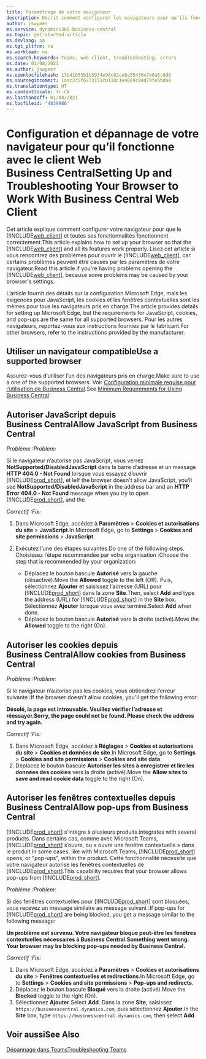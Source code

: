 ```yaml
---
title: Paramétrage de votre navigateur
description: Décrit comment configurer les navigateurs pour qu’ils fonctionnent avec Business Central et les produits qui y sont intégrés.
author: jswymer
ms.service: dynamics365-business-central
ms.topic: get-started-article
ms.devlang: na
ms.tgt_pltfrm: na
ms.workload: na
ms.search.keywords: Teams, web client, troubleshooting, errors
ms.date: 01/08/2021
ms.author: jswymer
ms.openlocfilehash: 17b41653b1b5934e98c82ce8a35430e7b6a5c0d0
ms.sourcegitcommit: 1aac2c5f6773151c011dc1e4069c84d79fe5bda8
ms.translationtype: HT
ms.contentlocale: fr-CA
ms.lasthandoff: 01/08/2021
ms.locfileid: "4839986"
---
```

# <a name="setting-up-and-troubleshooting-your-browser-to-work-with-business-central-web-client"></a><span data-ttu-id="eb1be-103">Configuration et dépannage de votre navigateur pour qu’il fonctionne avec le client Web Business Central</span><span class="sxs-lookup"><span data-stu-id="eb1be-103">Setting Up and Troubleshooting Your Browser to Work With Business Central Web Client</span></span>

<span data-ttu-id="eb1be-104">Cet article explique comment configurer votre navigateur pour que le [!INCLUDE[web_client](includes/web_client.md)] et toutes ses fonctionnalités fonctionnent correctement.</span><span class="sxs-lookup"><span data-stu-id="eb1be-104">This article explains how to set up your browser so that the [!INCLUDE[web_client](includes/web_client.md)] and all its features work properly.</span></span> <span data-ttu-id="eb1be-105">Lisez cet article si vous rencontrez des problèmes pour ouvrir le [!INCLUDE[web_client](includes/web_client.md)], car certains problèmes peuvent être causés par les paramètres de votre navigateur.</span><span class="sxs-lookup"><span data-stu-id="eb1be-105">Read this article if you're having problems opening the [!INCLUDE[web_client](includes/web_client.md)], because some problems may be caused by your browser's settings.</span></span>

<span data-ttu-id="eb1be-106">L’article fournit des détails sur la configuration Microsoft Edge, mais les exigences pour JavaScript, les cookies et les fenêtres contextuelles sont les mêmes pour tous les navigateurs pris en charge.</span><span class="sxs-lookup"><span data-stu-id="eb1be-106">The article provides details for setting up Microsoft Edge, but the requirements for JavaScript, cookies, and pop-ups are the same for all supported browsers.</span></span> <span data-ttu-id="eb1be-107">Pour les autres navigateurs, reportez-vous aux instructions fournies par le fabricant.</span><span class="sxs-lookup"><span data-stu-id="eb1be-107">For other browsers, refer to the instructions provided by the manufacturer.</span></span>  

## <a name="use-a-supported-browser"></a><span data-ttu-id="eb1be-108">Utiliser un navigateur compatible</span><span class="sxs-lookup"><span data-stu-id="eb1be-108">Use a supported browser</span></span>

<span data-ttu-id="eb1be-109">Assurez-vous d’utiliser l’un des navigateurs pris en charge.</span><span class="sxs-lookup"><span data-stu-id="eb1be-109">Make sure to use a one of the supported browsers.</span></span> <span data-ttu-id="eb1be-110">Voir [Configuration minimale requise pour l’utilisation de Business Central](product-requirements.md#recommended-browsers).</span><span class="sxs-lookup"><span data-stu-id="eb1be-110">See [Minimum Requirements for Using Business Central](product-requirements.md#recommended-browsers).</span></span>  

## <a name="allow-javascript-from-business-central"></a><span data-ttu-id="eb1be-111">Autoriser JavaScript depuis Business Central</span><span class="sxs-lookup"><span data-stu-id="eb1be-111">Allow JavaScript from Business Central</span></span>

<span data-ttu-id="eb1be-112">*Problème :*</span><span class="sxs-lookup"><span data-stu-id="eb1be-112">*Problem:*</span></span>

<span data-ttu-id="eb1be-113">Si le navigateur n’autorise pas JavaScript, vous verrez **NotSupported/DisabledJavaScript** dans la barre d’adresse et un message **HTTP 404.0 - Not Found** lorsque vous essayez d’ouvrir [!INCLUDE[prod_short](includes/prod_short.md)], et le</span><span class="sxs-lookup"><span data-stu-id="eb1be-113">If the browser doesn't allow JavaScript, you'll see **NotSupported/DisabledJavaScript** in the address bar and an **HTTP Error 404.0 - Not Found** message when you try to open [!INCLUDE[prod_short](includes/prod_short.md)], and the</span></span> 

<!-- http://localhost:8080/NotSupported/DisabledJavaScript HTTP Error 404.0 - Not Found
The resource you are looking for has been removed, had its name changed, or is temporarily unavailable. -->

<span data-ttu-id="eb1be-114">*Correctif :*</span><span class="sxs-lookup"><span data-stu-id="eb1be-114">*Fix:*</span></span>

1. <span data-ttu-id="eb1be-115">Dans Microsoft Edge, accédez à **Paramètres** > **Cookies et autorisations du site** > **JavaScript**.</span><span class="sxs-lookup"><span data-stu-id="eb1be-115">In Microsoft Edge, go to **Settings** > **Cookies and site permissions** > **JavaScript**.</span></span>
2. <span data-ttu-id="eb1be-116">Exécutez l’une des étapes suivantes.</span><span class="sxs-lookup"><span data-stu-id="eb1be-116">Do one of the following steps.</span></span> <span data-ttu-id="eb1be-117">Choisissez l’étape recommandée par votre organisation :</span><span class="sxs-lookup"><span data-stu-id="eb1be-117">Choose the step that is recommended by your organization:</span></span>

    - <span data-ttu-id="eb1be-118">Déplacez le bouton bascule **Autorisé** vers la gauche (désactivé).</span><span class="sxs-lookup"><span data-stu-id="eb1be-118">Move the **Allowed** toggle to the left (Off).</span></span> <span data-ttu-id="eb1be-119">Puis, sélectionnez **Ajouter** et saisissez l’adresse (URL) pour [!INCLUDE[prod_short](includes/prod_short.md)] dans la zone **Site**.</span><span class="sxs-lookup"><span data-stu-id="eb1be-119">Then, select **Add** and type the address (URL) for [!INCLUDE[prod_short](includes/prod_short.md)] in the **Site** box.</span></span> <span data-ttu-id="eb1be-120">Sélectionnez **Ajouter** lorsque vous avez terminé.</span><span class="sxs-lookup"><span data-stu-id="eb1be-120">Select **Add** when done.</span></span>
    - <span data-ttu-id="eb1be-121">Déplacez le bouton bascule **Autorisé** vers la droite (activé).</span><span class="sxs-lookup"><span data-stu-id="eb1be-121">Move the **Allowed** toggle to the right (On).</span></span>

## <a name="allow-cookies-from-business-central"></a><span data-ttu-id="eb1be-122">Autoriser les cookies depuis Business Central</span><span class="sxs-lookup"><span data-stu-id="eb1be-122">Allow cookies from Business Central</span></span>

<span data-ttu-id="eb1be-123">*Problème :*</span><span class="sxs-lookup"><span data-stu-id="eb1be-123">*Problem:*</span></span>

<span data-ttu-id="eb1be-124">Si le navigateur n’autorise pas les cookies, vous obtiendrez l’erreur suivante :</span><span class="sxs-lookup"><span data-stu-id="eb1be-124">If the browser doesn't allow cookies, you'll get the following error:</span></span>

<span data-ttu-id="eb1be-125">**Désolé, la page est introuvable. Veuillez vérifier l’adresse et réessayer.**</span><span class="sxs-lookup"><span data-stu-id="eb1be-125">**Sorry, the page could not be found. Please check the address and try again.**</span></span> 

<span data-ttu-id="eb1be-126">*Correctif :*</span><span class="sxs-lookup"><span data-stu-id="eb1be-126">*Fix:*</span></span>

1. <span data-ttu-id="eb1be-127">Dans Microsoft Edge, accédez à **Réglages** > **Cookies et autorisations du site** > **Cookies et données de site**.</span><span class="sxs-lookup"><span data-stu-id="eb1be-127">In Microsoft Edge, go to **Settings** > **Cookies and site permissions** > **Cookies and site data**.</span></span>
2. <span data-ttu-id="eb1be-128">Déplacez le bouton bascule **Autoriser les sites à enregistrer et lire les données des cookies** vers la droite (activé).</span><span class="sxs-lookup"><span data-stu-id="eb1be-128">Move the **Allow sites to save and read cookie data** toggle to the right (On).</span></span>  

## <a name="allow-pop-ups-from-business-central"></a><a name="popup"></a><span data-ttu-id="eb1be-129">Autoriser les fenêtres contextuelles depuis Business Central</span><span class="sxs-lookup"><span data-stu-id="eb1be-129">Allow pop-ups from Business Central</span></span>

[!INCLUDE[prod_short](includes/prod_short.md)] <span data-ttu-id="eb1be-130">s’intègre à plusieurs produits.</span><span class="sxs-lookup"><span data-stu-id="eb1be-130">integrates with several products.</span></span> <span data-ttu-id="eb1be-131">Dans certains cas, comme avec Microsoft Teams, [!INCLUDE[prod_short](includes/prod_short.md)] s’ouvre, ou « ouvre une fenêtre contextuelle » dans le produit.</span><span class="sxs-lookup"><span data-stu-id="eb1be-131">In some cases, like with Microsoft Teams, [!INCLUDE[prod_short](includes/prod_short.md)] opens, or "pop-ups", within the product.</span></span> <span data-ttu-id="eb1be-132">Cette fonctionnalité nécessite que votre navigateur autorise les fenêtres contextuelles de [!INCLUDE[prod_short](includes/prod_short.md)].</span><span class="sxs-lookup"><span data-stu-id="eb1be-132">This capability requires that your browser allows pop-ups from [!INCLUDE[prod_short](includes/prod_short.md)].</span></span>

<span data-ttu-id="eb1be-133">*Problème :*</span><span class="sxs-lookup"><span data-stu-id="eb1be-133">*Problem:*</span></span>

<span data-ttu-id="eb1be-134">Si des fenêtres contextuelles pour [!INCLUDE[prod_short](includes/prod_short.md)] sont bloquées, vous recevez un message similaire au message suivant :</span><span class="sxs-lookup"><span data-stu-id="eb1be-134">If pop-ups for [!INCLUDE[prod_short](includes/prod_short.md)] are being blocked, you get a message similar to the following message:</span></span>

<span data-ttu-id="eb1be-135">**Un problème est survenu. Votre navigateur bloque peut-être les fenêtres contextuelles nécessaires à Business Central.**</span><span class="sxs-lookup"><span data-stu-id="eb1be-135">**Something went wrong. Your browser may be blocking pop-ups needed by Business Central.**</span></span>

<!--
Something went wrong
Your browser may be blocking pop-ups needed by Business Central.

Change your browser settings to allow pop-ups or allow this for trusted domains, then try again.
If these settings are managed for your organization, you should contact your administrator for assistance.

Try again
-->
<span data-ttu-id="eb1be-136">*Correctif :*</span><span class="sxs-lookup"><span data-stu-id="eb1be-136">*Fix:*</span></span>

1. <span data-ttu-id="eb1be-137">Dans Microsoft Edge, accédez à **Paramètres** > **Cookies et autorisations du site** > **Fenêtres contextuelles et redirections**.</span><span class="sxs-lookup"><span data-stu-id="eb1be-137">In Microsoft Edge, go to **Settings** > **Cookies and site permissions** > **Pop-ups and redirects**.</span></span>
2. <span data-ttu-id="eb1be-138">Déplacez le bouton bascule **Bloqué** vers la droite (activé).</span><span class="sxs-lookup"><span data-stu-id="eb1be-138">Move the **Blocked** toggle to the right (On).</span></span>
3. <span data-ttu-id="eb1be-139">Sélectionnez **Ajouter**.</span><span class="sxs-lookup"><span data-stu-id="eb1be-139">Select **Add**.</span></span> <span data-ttu-id="eb1be-140">Dans la zone **Site**, saisissez `https://businesscentral.dynamics.com`, puis sélectionnez **Ajouter**.</span><span class="sxs-lookup"><span data-stu-id="eb1be-140">In the **Site** box, type `https://businesscentral.dynamics.com`, then select **Add**.</span></span>

## <a name="see-also"></a><span data-ttu-id="eb1be-141">Voir aussi</span><span class="sxs-lookup"><span data-stu-id="eb1be-141">See Also</span></span>

[<span data-ttu-id="eb1be-142">Dépannage dans Teams</span><span class="sxs-lookup"><span data-stu-id="eb1be-142">Troubleshooting Teams</span></span>](admin-teams-troubleshooting.md)  
